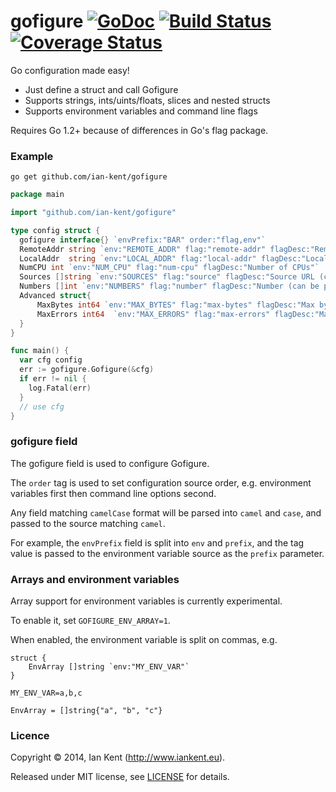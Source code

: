 gofigure  [![GoDoc](https://godoc.org/github.com/ian-kent/gofigure?status.svg)](https://godoc.org/github.com/ian-kent/gofigure) [![Build Status](https://travis-ci.org/ian-kent/gofigure.svg?branch=master)](https://travis-ci.org/ian-kent/gofigure) [![Coverage Status](https://coveralls.io/repos/ian-kent/gofigure/badge.png?branch=master)](https://coveralls.io/r/ian-kent/gofigure?branch=master)
========

Go configuration made easy!

- Just define a struct and call Gofigure
- Supports strings, ints/uints/floats, slices and nested structs
- Supports environment variables and command line flags

Requires Go 1.2+ because of differences in Go's flag package.

### Example

`go get github.com/ian-kent/gofigure`

```go
package main

import "github.com/ian-kent/gofigure"

type config struct {
  gofigure interface{} `envPrefix:"BAR" order:"flag,env"`
  RemoteAddr string `env:"REMOTE_ADDR" flag:"remote-addr" flagDesc:"Remote address"`
  LocalAddr  string `env:"LOCAL_ADDR" flag:"local-addr" flagDesc:"Local address"`
  NumCPU int `env:"NUM_CPU" flag:"num-cpu" flagDesc:"Number of CPUs"`
  Sources []string `env:"SOURCES" flag:"source" flagDesc:"Source URL (can be provided multiple times)"`
  Numbers []int `env:"NUMBERS" flag:"number" flagDesc:"Number (can be provided multiple times)"`
  Advanced struct{
      MaxBytes int64 `env:"MAX_BYTES" flag:"max-bytes" flagDesc:"Max bytes"`
      MaxErrors int64  `env:"MAX_ERRORS" flag:"max-errors" flagDesc:"Max errors"`
  }
}

func main() {
  var cfg config
  err := gofigure.Gofigure(&cfg)
  if err != nil {
    log.Fatal(err)
  }
  // use cfg
}
```

### gofigure field

The gofigure field is used to configure Gofigure.

The `order` tag is used to set configuration source order, e.g.
environment variables first then command line options second.

Any field matching `camelCase` format will be parsed into `camel`
and `case`, and passed to the source matching `camel`.

For example, the `envPrefix` field is split into `env` and `prefix`,
and the tag value is passed to the environment variable source as
the `prefix` parameter.

### Arrays and environment variables

Array support for environment variables is currently experimental.

To enable it, set `GOFIGURE_ENV_ARRAY=1`.

When enabled, the environment variable is split on commas, e.g.

```
struct {
    EnvArray []string `env:"MY_ENV_VAR"`
}

MY_ENV_VAR=a,b,c

EnvArray = []string{"a", "b", "c"}
```

### Licence

Copyright ©‎ 2014, Ian Kent (http://www.iankent.eu).

Released under MIT license, see [LICENSE](LICENSE.md) for details.
